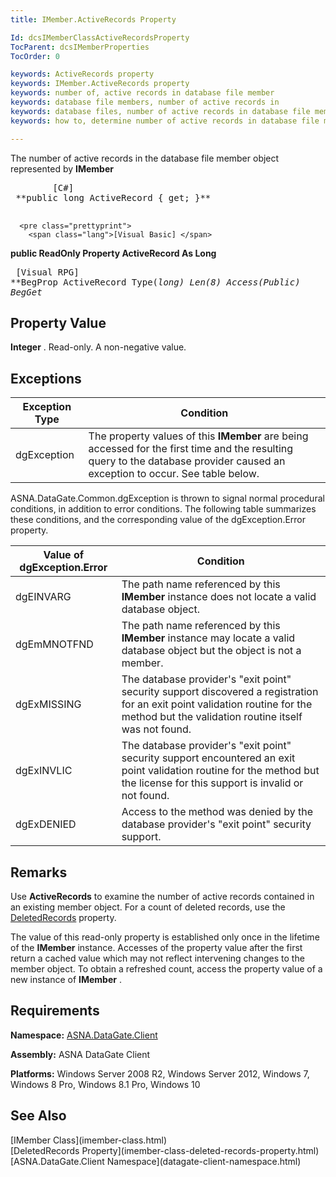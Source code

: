```yaml
---
title: IMember.ActiveRecords Property

Id: dcsIMemberClassActiveRecordsProperty
TocParent: dcsIMemberProperties
TocOrder: 0

keywords: ActiveRecords property
keywords: IMember.ActiveRecords property
keywords: number of, active records in database file member
keywords: database file members, number of active records in
keywords: database files, number of active records in database file member
keywords: how to, determine number of active records in database file member

---
```


The number of active records in the database file member object represented by **IMember** 
<pre class="prettyprint">
        <span class="lang">[C#]</span>
 **public long ActiveRecord { get; }** 
      </pre>
      <pre class="prettyprint">
        <span class="lang">[Visual Basic] </span>
 **public ReadOnly Property ActiveRecord As Long** 
      </pre>
      <pre class="prettyprint">
        <span class="lang">[Visual RPG]</span>
 **BegProp ActiveRecord Type(*long) Len(8) Access(*Public)
   BegGet** 
      </pre>

## Property Value

**Integer** . Read-only. A non-negative value.
## Exceptions



| Exception Type | Condition |
| ---- | ---- |
| dgException | The property values of this **IMember** are being accessed for the first time and the resulting query to the database provider caused an exception to occur. See table below. |



ASNA.DataGate.Common.dgException is thrown to signal normal procedural conditions, in addition to error conditions. The following table summarizes these conditions, and the corresponding value of the <span>dgException.Error</span> property.
<br />



| Value of dgException.Error | Condition |
| ---- | ---- |
| dgEINVARG | The path name referenced by this **IMember** instance does not locate a valid database object. |
| dgEmMNOTFND | The path name referenced by this **IMember** instance may locate a valid database object but the object is not a member. |
| dgExMISSING | The database provider's "exit point" security support discovered a registration for an exit point validation routine for the method but the validation routine itself was not found. |
| dgExINVLIC | The database provider's "exit point" security support encountered an exit point validation routine for the method but the license for this support is invalid or not found. |
| dgExDENIED | Access to the method was denied by the database provider's "exit point" security support. |



## Remarks

Use **ActiveRecords** to examine the number of active records contained in an existing member object. For a count of deleted records, use the [DeletedRecords](imember-class-deleted-records-property.html) property. 

The value of this read-only property is established only once in the lifetime of the **IMember** instance. Accesses of the property value after the first return a cached value which may not reflect intervening changes to the member object. To obtain a refreshed count, access the property value of a new instance of **IMember** . 
## Requirements

**Namespace:** [ASNA.DataGate.Client](datagate-client-namespace.html) 

**Assembly:** ASNA DataGate Client

**Platforms:** Windows Server 2008 R2, Windows Server 2012, Windows 7, Windows 8 Pro, Windows 8.1 Pro, Windows 10
## See Also

<dl />
      [IMember Class](imember-class.html)
      <br />
      [DeletedRecords Property](imember-class-deleted-records-property.html)
      <br />
      [ASNA.DataGate.Client Namespace](datagate-client-namespace.html)

